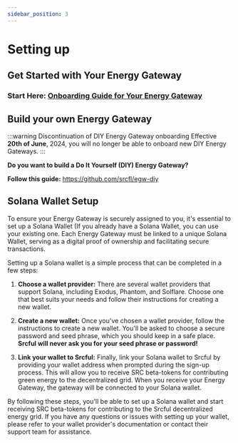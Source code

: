 ```yaml
---
sidebar_position: 3
---
```


# Setting up 

## Get Started with Your Energy Gateway

### Start Here: [Onboarding Guide for Your Energy Gateway](https://github.com/srcfl/egw-getting-started)

## Build your own Energy Gateway

:::warning Discontinuation of DIY Energy Gateway onboarding
Effective **20th of June**, 2024, you will no longer be able to onboard new DIY Energy Gateways.
:::

**Do you want to build a Do It Yourself (DIY) Energy Gateway?**

**Follow this guide:** https://github.com/srcfl/egw-diy


## Solana Wallet Setup

To ensure your Energy Gateway is securely assigned to you, it's essential to set up a Solana Wallet (If you already have a Solana Wallet, you can use your existing one. Each Energy Gateway must be linked to a unique Solana Wallet, serving as a digital proof of ownership and facilitating secure transactions.

Setting up a Solana wallet is a simple process that can be completed in a few steps:

1. **Choose a wallet provider:** There are several wallet providers that support Solana, including Exodus, Phantom, and Solflare. Choose one that best suits your needs and follow their instructions for creating a new wallet.

2. **Create a new wallet:** Once you've chosen a wallet provider, follow the instructions to create a new wallet. You'll be asked to choose a secure password and seed phrase, which you should keep in a safe place. **Srcful will never ask you for your seed phrase or password!**

3. **Link your wallet to Srcful:** Finally, link your Solana wallet to Srcful by providing your wallet address when prompted during the sign-up process. This will allow you to receive SRC beta-tokens for contributing green energy to the decentralized grid. When you receive your Energy Gateway, the gateway will be connected to your Solana wallet. 

By following these steps, you'll be able to set up a Solana wallet and start receiving SRC beta-tokens for contributing to the Srcful decentralized energy grid. If you have any questions or issues with setting up your wallet, please refer to your wallet provider's documentation or contact their support team for assistance.





